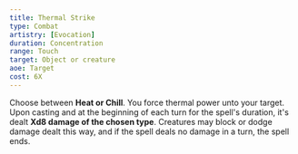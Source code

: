 ```yaml
---
title: Thermal Strike
type: Combat
artistry: [Evocation]
duration: Concentration
range: Touch
target: Object or creature
aoe: Target
cost: 6X
---
```

Choose between **Heat or Chill**. You force thermal power unto your target. Upon casting and at the beginning of each turn for the spell's duration, it's dealt **Xd8 damage of the chosen type**. Creatures may block or dodge damage dealt this way, and if the spell deals no damage in a turn, the spell ends.

